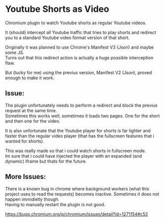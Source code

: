 # Youtube Shorts as Video
Chromium plugin to watch Youtube shorts as regular Youtube videos.

It (should) intercept all Youtube traffic that tries to play shorts and redirect you to a standard Youtube video format version of that short.

Originally it was planned to use Chrome's Manifest V3 (Json) and maybe some JS.  
Turns out that this redirect action is actually a huge possible interception flaw. 

But (lucky for me) using the previus version, Manifest V2 (Json), proved enough to make it work.  

## Issue:
The plugin unfortunately needs to perform a redirect and block the previus request at the same time.  
Sometimes this works well, sometimes it loads two pages. One for the short and then one for the video.

It is also unfortunate that the Youtube player for shorts is far lighter and faster than the regular video player (that has the fullscreen features that i wanted for shorts).

This was really made so that i could watch shorts in fullscreen mode.  
Im sure that i could have injected the player with an expanded (and dynamic) iframe but thats for the future. 

## More Issues:
There is a known bug in chrome where background workers (what this project uses to read the requests) becomes inactive. 
Sometimes it does not happen immidietly though.  
Having to manually restart the plugin is not good.

https://bugs.chromium.org/p/chromium/issues/detail?id=1271154#c52
